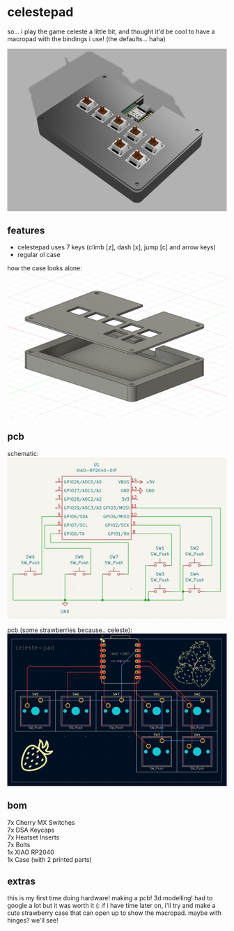 # celestepad
so... i play the game celeste a little bit, and thought it'd be cool to have a macropad with the bindings i use! (the defaults... haha)

![the whole pad](https://github.com/mynameisashllee/celestepad/blob/main/images/celestepad.png?raw=true)

## features
- celestepad uses 7 keys (climb [z], dash [x], jump [c] and arrow keys)
- regular ol case

how the case looks alone:
![case design](https://github.com/mynameisashllee/celestepad/blob/main/images/casedesign.png?raw=true)

## pcb
schematic:<br>
![schematic](https://github.com/mynameisashllee/celestepad/blob/main/images/schematic.png?raw=true)

pcb (some strawberries because.. celeste): <br>
![pcb](https://github.com/mynameisashllee/celestepad/blob/main/images/pcb.png?raw=true)

## bom
7x Cherry MX Switches<br>
7x DSA Keycaps<br>
7x Heatset Inserts<br>
7x Bolts<br>
1x XIAO RP2040<br>
1x Case (with 2 printed parts)<br>

## extras
this is my first time doing hardware! making a pcb! 3d modelling! had to google a lot but it was worth it (:
if i have time later on, i'll try and make a cute strawberry case that can open up to show the macropad. maybe with hinges? we'll see!

